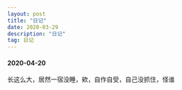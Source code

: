```yaml
---
layout: post
title: "日记"
date: 2020-03-29
description: "日记"
tag: 日记
---
```


#### 2020-04-20
长这么大，居然一宿没睡，欸，自作自受，自己没抓住，怪谁
